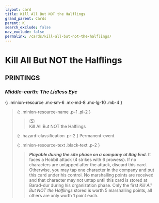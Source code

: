 ```yaml
---
layout: card
title: Kill All But NOT the Halflings
grand_parent: Cards
parent: K
search_exclude: false
nav_exclude: false
permalink: /cards/kill-all-but-not-the-halflings/
---
```


# Kill All But NOT the Halflings


## PRINTINGS


### _Middle-earth: The Lidless Eye_

{: .minion-resource .mx-sm-6 .mx-md-8 .mx-lg-10 .mb-4 }
> {: .minion-resource-name .p-1 .pl-2 }
> > <div class="hazard-mp">(5)</div>
> > <div class="card-name">Kill All But NOT the Halflings</div>
>
> {: .hazard-classification .pr-2 }
> Permanent-event
>
> {: .minion-resource-text .black-text .p-2 }
> > ***Playable during the site phase on a company at Bag End.*** It faces a Hobbit attack (4 strikes with 6 prowess). If no characters are untapped after the attack, discard this card. Otherwise, you may tap one character in the company and put this card under his control. No marshalling points are received and that character may not untap until this card is stored at Barad-dur during his organization phase. Only the first _Kill All But NOT the Halflings_ stored is worth 5 marshalling points, all others are only worth 1 point each.  
> 
